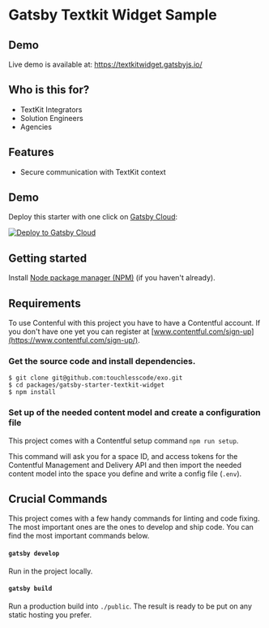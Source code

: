 # Gatsby Textkit Widget Sample

## Demo

Live demo is available at:
https://textkitwidget.gatsbyjs.io/

## Who is this for?

- TextKit Integrators
- Solution Engineers
- Agencies 

## Features

- Secure communication with TextKit context


## Demo

Deploy this starter with one click on [Gatsby Cloud](https://www.gatsbyjs.com/cloud/):

[<img src="https://www.gatsbyjs.com/deploynow.svg" alt="Deploy to Gatsby Cloud">](https://www.gatsbyjs.com/dashboard/deploynow?url=https://github.com/touchlesscode/gatsby-starter-textkit-widget)


## Getting started

Install [Node package manager (NPM)](https://nodejs.org/) (if you haven't already).

## Requirements

To use Contenful with this project you have to have a Contentful account. If you don't have one yet you can register at [www.contentful.com/sign-up](https://www.contentful.com/sign-up/).

### Get the source code and install dependencies.

```
$ git clone git@github.com:touchlesscode/exo.git
$ cd packages/gatsby-starter-textkit-widget
$ npm install
```

### Set up of the needed content model and create a configuration file

This project comes with a Contentful setup command `npm run setup`.

This command will ask you for a space ID, and access tokens for the Contentful Management and Delivery API and then import the needed content model into the space you define and write a config file (`.env`).

## Crucial Commands

This project comes with a few handy commands for linting and code fixing. The most important ones are the ones to develop and ship code. You can find the most important commands below.

#### `gatsby develop`

Run in the project locally.

#### `gatsby build`

Run a production build into `./public`. The result is ready to be put on any static hosting you prefer.
